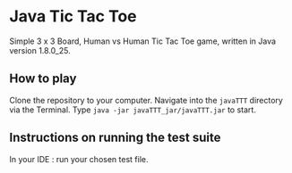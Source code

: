 # Java Tic Tac Toe
Simple 3 x 3 Board, Human vs Human Tic Tac Toe game, written in Java version 1.8.0_25.


## How to play
Clone the repository to your computer. Navigate into the ```javaTTT``` directory via the Terminal. Type ```java -jar javaTTT_jar/javaTTT.jar``` to start.

## Instructions on running the test suite
In your IDE : run your chosen test file.
